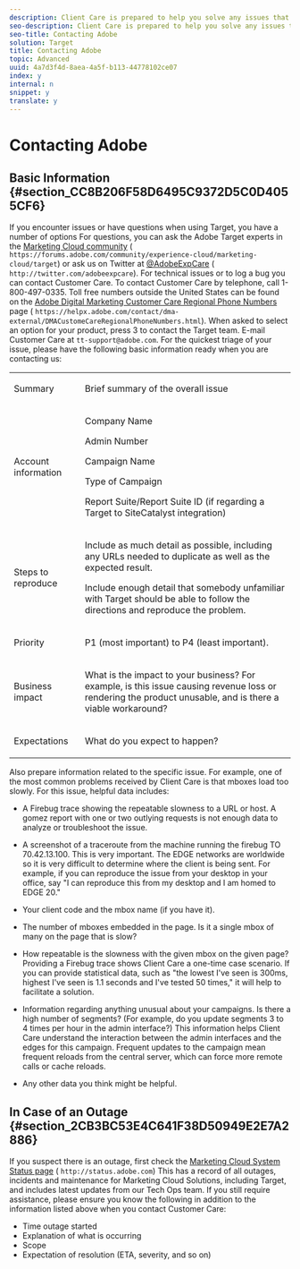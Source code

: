 ```yaml
---
description: Client Care is prepared to help you solve any issues that might arise. This page contains the information you need when contacting Client Care to expedite a resolution.
seo-description: Client Care is prepared to help you solve any issues that might arise. This page contains the information you need when contacting Client Care to expedite a resolution.
seo-title: Contacting Adobe
solution: Target
title: Contacting Adobe
topic: Advanced
uuid: 4a7d3f4d-8aea-4a5f-b113-44778102ce07
index: y
internal: n
snippet: y
translate: y
---
```


# Contacting Adobe


## Basic Information {#section_CC8B206F58D6495C9372D5C0D4055CF6}

If you encounter issues or have questions when using Target, you have a number of options
For questions, you can ask the Adobe Target experts in the [Marketing Cloud community](https://forums.adobe.com/community/experience-cloud/marketing-cloud/target) ( `https://forums.adobe.com/community/experience-cloud/marketing-cloud/target`) or ask us on Twitter at [@AdobeExpCare](http://twitter.com/adobeexpcare) ( `http://twitter.com/adobeexpcare`). 
For technical issues or to log a bug you can contact Customer Care. To contact Customer Care by telephone, call 1-800-497-0335. Toll free numbers outside the United States can be found on the [Adobe Digital Marketing Customer Care Regional Phone Numbers](https://helpx.adobe.com/contact/dma-external/DMACustomeCareRegionalPhoneNumbers.html) page ( `https://helpx.adobe.com/contact/dma-external/DMACustomeCareRegionalPhoneNumbers.html`). When asked to select an option for your product, press 3 to contact the Target team. 
E-mail Customer Care at `tt-support@adobe.com`. 
For the quickest triage of your issue, please have the following basic information ready when you are contacting us:


<table id="table_6D7C22189503440CB76720C632E479C2"> 
 <tbody> 
  <tr> 
   <td colname="col1"> <p>Summary</p> </td> 
   <td colname="col2"> <p>Brief summary of the overall issue</p> </td> 
  </tr> 
  <tr> 
   <td colname="col1"> <p>Account information</p> </td> 
   <td colname="col2"> <p>Company Name</p> <p>Admin Number</p> <p>Campaign Name</p> <p>Type of Campaign</p> <p>Report Suite/Report Suite ID (if regarding a Target to SiteCatalyst integration)</p> </td> 
  </tr> 
  <tr> 
   <td colname="col1"> <p>Steps to reproduce</p> </td> 
   <td colname="col2"> <p>Include as much detail as possible, including any URLs needed to duplicate as well as the expected result.</p> <p>Include enough detail that somebody unfamiliar with Target should be able to follow the directions and reproduce the problem.</p> </td> 
  </tr> 
  <tr> 
   <td colname="col1"> <p>Priority</p> </td> 
   <td colname="col2"> <p>P1 (most important) to P4 (least important).</p> </td> 
  </tr> 
  <tr> 
   <td colname="col1"> <p>Business impact</p> </td> 
   <td colname="col2"> <p>What is the impact to your business? For example, is this issue causing revenue loss or rendering the product unusable, and is there a viable workaround?</p> </td> 
  </tr> 
  <tr> 
   <td colname="col1"> <p>Expectations</p> </td> 
   <td colname="col2"> <p>What do you expect to happen?</p> </td> 
  </tr> 
 </tbody> 
</table>

Also prepare information related to the specific issue. For example, one of the most common problems received by Client Care is that mboxes load too slowly. For this issue, helpful data includes:

* A Firebug trace showing the repeatable slowness to a URL or host. A gomez report with one or two outlying requests is not enough data to analyze or troubleshoot the issue.

* A screenshot of a traceroute from the machine running the firebug TO 70.42.13.100. This is very important. The EDGE networks are worldwide so it is very difficult to determine where the client is being sent. For example, if you can reproduce the issue from your desktop in your office, say "I can reproduce this from my desktop and I am homed to EDGE 20."

* Your client code and the mbox name (if you have it).
* The number of mboxes embedded in the page. Is it a single mbox of many on the page that is slow?

* How repeatable is the slowness with the given mbox on the given page? Providing a Firebug trace shows Client Care a one-time case scenario. If you can provide statistical data, such as "the lowest I've seen is 300ms, highest I've seen is 1.1 seconds and I've tested 50 times," it will help to facilitate a solution.

* Information regarding anything unusual about your campaigns. Is there a high number of segments? (For example, do you update segments 3 to 4 times per hour in the admin interface?) This information helps Client Care understand the interaction between the admin interfaces and the edges for this campaign. Frequent updates to the campaign mean frequent reloads from the central server, which can force more remote calls or cache reloads.

* Any other data you think might be helpful.


## In Case of an Outage {#section_2CB3BC53E4C641F38D50949E2E7A2886}

If you suspect there is an outage, first check the [Marketing Cloud System Status page](http://status.adobe.com) ( `http://status.adobe.com`) This has a record of all outages, incidents and maintenance for Marketing Cloud Solutions, including Target, and includes latest updates from our Tech Ops team. If you still require assistance, please ensure you know the following in addition to the information listed above when you contact Customer Care: 

* Time outage started
* Explanation of what is occurring
* Scope
* Expectation of resolution (ETA, severity, and so on)

